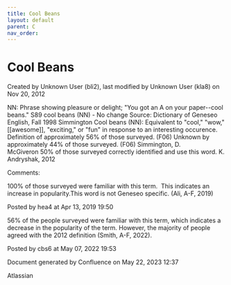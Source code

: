 ```yaml
---
title: Cool Beans
layout: default
parent: C
nav_order:
---
```


# Cool Beans

Created by  Unknown User (bli2), last modified by  Unknown User (kla8) on Nov 20, 2012

NN: Phrase showing pleasure or delight; &quot;You got an A on your paper--cool beans.&quot; S89 cool beans (NN) - No change Source: Dictionary of Geneseo English, Fall 1998 Simmington Cool beans (NN): Equivalent to &quot;cool,&quot; &quot;wow,&quot; [[awesome]], &quot;exciting,&quot; or &quot;fun&quot; in response to an interesting occurence. Definition of approximately 56% of those surveyed. (F06) Unknown by approximately 44% of those surveyed. (F06) Simmington, D. McGiveron 50% of those surveyed correctly identified and use this word. K. Andryshak, 2012

Comments:

100% of those surveyed were familiar with this term.  This indicates an increase in popularity.This word is not Geneseo specific. (Ali, A-F, 2019)

Posted by hea4 at Apr 13, 2019 19:50

56% of the people surveyed were familiar with this term, which indicates a decrease in the popularity of the term. However, the majority of people agreed with the 2012 definition (Smith, A-F, 2022).

Posted by cbs6 at May 07, 2022 19:53

Document generated by Confluence on May 22, 2023 12:37

Atlassian
